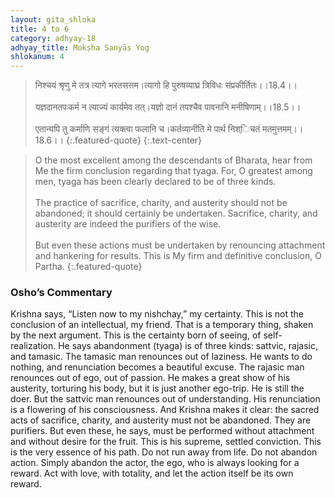 ```yaml
---
layout: gita_shloka
title: 4 to 6
category: adhyay-18
adhyay_title: Mokṣha Sanyās Yog
shlokanum: 4
---
```


> निश्चयं श्रृणु मे तत्र त्यागे भरतसत्तम।त्यागो हि पुरुषव्याघ्र त्रिविधः संप्रकीर्तितः।।18.4।।<br><br>यज्ञदानतपःकर्म न त्याज्यं कार्यमेव तत्।यज्ञो दानं तपश्चैव पावनानि मनीषिणाम्।।18.5।।<br><br>एतान्यपि तु कर्माणि सङ्गं त्यक्त्वा फलानि च।कर्तव्यानीति मे पार्थ निश्िचतं मतमुत्तमम्।।18.6।।
{:.featured-quote}
{:.text-center}

> O the most excellent among the descendants of Bharata, hear from Me the firm conclusion regarding that tyaga. For, O greatest among men, tyaga has been clearly declared to be of three kinds.<br><br>The practice of sacrifice, charity, and austerity should not be abandoned; it should certainly be undertaken. Sacrifice, charity, and austerity are indeed the purifiers of the wise.<br><br>But even these actions must be undertaken by renouncing attachment and hankering for results. This is My firm and definitive conclusion, O Partha.
{:.featured-quote}

### Osho’s Commentary
Krishna says, “Listen now to my nishchay,” my certainty. This is not the conclusion of an intellectual, my friend. That is a temporary thing, shaken by the next argument. This is the certainty born of seeing, of self-realization.
He says abandonment (tyaga) is of three kinds: sattvic, rajasic, and tamasic.
The tamasic man renounces out of laziness. He wants to do nothing, and renunciation becomes a beautiful excuse.
The rajasic man renounces out of ego, out of passion. He makes a great show of his austerity, torturing his body, but it is just another ego-trip. He is still the doer.
But the sattvic man renounces out of understanding. His renunciation is a flowering of his consciousness.
And Krishna makes it clear: the sacred acts of sacrifice, charity, and austerity must not be abandoned. They are purifiers. But even these, he says, must be performed without attachment and without desire for the fruit. This is his supreme, settled conviction.
This is the very essence of his path. Do not run away from life. Do not abandon action. Simply abandon the actor, the ego, who is always looking for a reward. Act with love, with totality, and let the action itself be its own reward.

